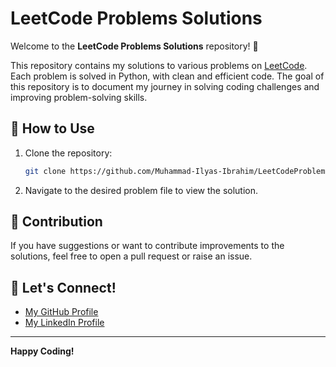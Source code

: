 # LeetCode Problems Solutions

Welcome to the **LeetCode Problems Solutions** repository! 🚀

This repository contains my solutions to various problems on [LeetCode](https://leetcode.com/). Each problem is solved in Python, with clean and efficient code. The goal of this repository is to document my journey in solving coding challenges and improving problem-solving skills.

## 📌 How to Use

1. Clone the repository:
   ```bash
   git clone https://github.com/Muhammad-Ilyas-Ibrahim/LeetCodeProblems.git
   ```
2. Navigate to the desired problem file to view the solution.

## 📝 Contribution

If you have suggestions or want to contribute improvements to the solutions, feel free to open a pull request or raise an issue.

## 🌟 Let's Connect!

- [My GitHub Profile](https://github.com/Muhammad-Ilyas-Ibrahim)
- [My LinkedIn Profile](https://www.linkedin.com/in/muhammad-ilyas-ibrahim/)

---

**Happy Coding!**
